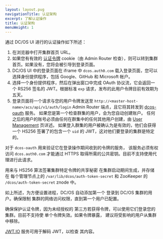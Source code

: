 ```yaml
---
layout: layout.pug
navigationTitle: 认证架构
excerpt: 了解认证操作
title: 认证架构
menuWeight: 1
---
```


通过 DC/OS UI 进行的认证操作如下所述：

1. 在浏览器中打开集群首页 URL。
2. 如果您有有效的 [认证令牌](/cn/1.11/security/oss/managing-authentication#log-in-cli) cookie（由 Admin Router 检查），则可以转到集群首页。如果没有，您将会被引导到登录页面。
3. DC/OS UI 中的登录页面在 iframe 中 `dcos.auth0.com` 载入登录页面，您可以选择身份提供程序，包括 Google、GitHub 和 Microsoft 帐户。
4. 选择一个身份提供程序，然后在弹出窗口中完成 OAuth 协议流，它会返回一个 RS256 签名的 JWT。根据标准 `exp` 请求，发布的此用户令牌目前有效期为五天。
5. 登录页面将一个请求与您的用户令牌发送至 `http://<master-host-name>/acs/api/v1/auth/login` Admin Router 端点，且它将其转发到 [dcos-oauth](https://github.com/dcos/dcos-oauth) 服务。 如果您是第一个检查群集的用户，会为您自动创建账户。 任何之后的用户的账号必须由任何在群集中的任何其他用户创建，由 [User Management](/cn/1.11/security/oss/user-management/) 页详述。 如果登入群集的用户被确认为是有效的，他们会获得一个 HS256 签署了的包含一个 `uid` 的 JWT，这对他们要登录的集群是特定的。

对于 `dcos-oauth` 用来验证它在登录操作期间收到的令牌的服务，
该服务必须有权访问 `dcos.auth0.com` 才能通过
HTTPS 取得所需的公共密钥。目前不支持使用代理进行此请求。

用来与 HS256 算法签署集群特定令牌的共享秘密
在集群启动期间生成，并存储在
每个管理节点上的 `/var/lib/dcos/auth-token-secret` 和
ZooKeeper 的 `/dcos/auth-token-secret` znode 中。

如上所述，为方便设置进程，DC/OS 自动添加第一个
登录到 DC/OS 集群的用户。确保限制
集群的网络访问权限，直到第一个用户已配置。

确保保护认证令牌，因为未经授权的
第三方若获得令牌，可以使用它们登录您的集群。目前不支持使
单个令牌失效。如果令牌暴露，
建议将受影响的用户从集群中移除。

[JWT.IO](https://jwt.io) 服务可用于解码 JWT，以检查
其内容。
